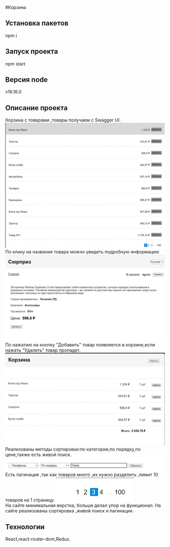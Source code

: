 #Корзина
## Установка пакетов
npm i 
## Запуск проекта
npm start
## Версия node 
v16.16.0
## Описание проекта
Корзина с товарами ,товары получаем с Swagger UI.
![Image alt](https://github.com/saha23412/imgproj/raw/main/basket_auth5.jpg)
По клику на название товара можно увидеть подробную информацию
![Image alt](https://github.com/saha23412/imgproj/raw/main/basket_auth2.jpg)
По нажатию на кнопку "Добавить" товар появляется в корзине,если нажать "Удалить" товар пропадет. 
![Image alt](https://github.com/saha23412/imgproj/raw/main/basket_auth3.jpg)
Реализованы методы сортировки:по категории,по порядку,по цене,также есть живой поиск.
![Image alt](https://github.com/saha23412/imgproj/raw/main/basket6.jpg)
Есть пагинация ,так как товаров много ,их нужно разделить ,лимит 10 товаров на 1 страницу.
![Image alt](https://github.com/saha23412/imgproj/raw/main/basket_auth4.jpg)  
На сайте минимальная верстка, больше делал упор на функционал.
На сайте реализованы сортировка ,живой поиск и пагинация.
## Технологии
React,react-router-dom,Redux.

